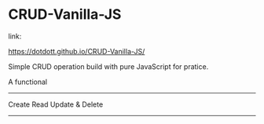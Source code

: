 # CRUD-Vanilla-JS

link:

https://dotdott.github.io/CRUD-Vanilla-JS/

Simple CRUD operation build with pure JavaScript for pratice.

A functional
***
Create
Read
Update &
Delete
***
